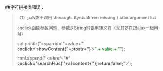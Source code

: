 ##字符拼接类错误：
> （1）js函数不调用 Uncaught SyntaxError: missing ) after argument list
>
> onclick函数参数问题，参数是String时要用转义符（尤其是在跟ajax一起用时）
> 
> out.println("<span id='"+value+"' **onclick='showContent("+ptostr+")'**><font color='green'>" + value + "</font></span>");
>
> html.append(''<td><a href="#" **onclick=\"searchPlus(\''+allcontent+'\');return false;\"**></a></td>');